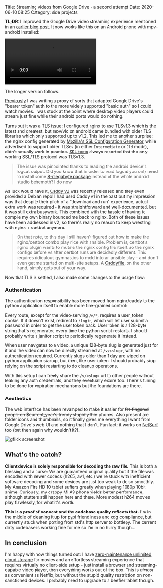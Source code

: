 Title: Streaming videos from Google Drive - a second attempt
Date: 2020-06-10 08:25
Category: side projects

**TL;DR:** I improved the Google Drive video streaming experience mentioned in
an [earlier blog post][1]. It now works like this on an Android phone with
mpv-android installed:

<video controls>
  <source src="https://junk.imnhan.com/gflick-phone-demo.mp4" type="video/mp4">
</video>

The longer version follows.

[Previously][1] I was writing a proxy of sorts that adapted Google Drive's
"bearer token" auth to the more widely supported "basic auth" so I could watch
movies. I was stuck at the point where desktop video players could stream just
fine while their android ports would do nothing.

Turns out it was a TLS issue: I configured nginx to use TLSv1.3 which is the
latest and greatest, but mpv/vlc on android came bundled with older TLS
libraries which only supported up to v1.2. This led me to another surprise: the
nginx config generated by [Mozilla's SSL Configuration Generator][2], while
advertised to support older TLSes (in either `Intermediate` or `Old` mode),
didn't actually work in practice. [SSL tests][3] always reported that the only
working SSL/TLS protocol was TLSv1.3.

> The issue was pinpointed thanks to reading the android device's logcat
> output. Did you know that in order to read logcat you only need to install
> some [8-megabyte package][7] instead of the whole android studio behemoth? I
> do now!

As luck would have it, [Caddy v2][4] was recently released and they even
provided a Debian repo! I had used Caddy v1 in the past but my impression was
that despite their pitch of a "download and run" experience, actual [extra
work][5] was required - it was straightforward and well-documented, but it was
still extra busywork. This combined with the hassle of having to compile my own
binary bounced me back to nginx. Both of these issues have been addressed in
v2, so there's really no reason to keep wrestling with nginx + certbot anymore.

> On that note, to this day I still haven't figured out how to make the
> nginx/certbot combo play nice with ansible. Problem is, certbot's nginx
> plugin wants to mutate the nginx config file itself, so the nginx configs
> before vs after certbot runs are decidedly different. This requires
> ridiculous gymnastics to mold into an ansible play - and don't even get me
> started on multi-site setups. A [Caddyfile][6], on the other hand, simply
> gets out of your way.

Now that TLS is settled, I also made some changes to the usage flow:

### Authentication

The authentication responsibility has been moved from nginx/caddy to the python
application itself to enable more fine-grained control:

Every route, except for the video-serving `/v/*`, requires a user_token cookie.
If it doesn't exist, redirect to `/login`, which will let user submit a
password in order to get the user token back. User token is a 128-byte string
that's regenerated every time the python script restarts. I should probably
write a janitor script to periodically regenerate it instead.

When user navigates to a video, a unique 128-byte slug is generated just for it
and the video can now be directly streamed at `/v/<slug>`, with no
authentication required. Currently slugs older than 1 day are wiped on python
application startup, but then, like user token, I should probably stop relying
on the script restarting to do cleanup operations.

With this setup I can freely share the `/v/<slug>` url to other people without
leaking any auth credentials, and they eventually expire too. There's tuning to
be done for expiration mechanisms but the foundations are there.

### Aesthetics

The web interface has been revamped to make it easier for <strike>fat-fingered
people on $current_year's trendy stupidly thin</strike> phones. Also present
are folder icons and thumbnails, so it finally gives me everything I want from
Google Drive's web UI and nothing that I don't. Fun fact: it works on
[NetSurf][8] too (but then again why wouldn't it?).

![gflick screenshot](/images/gflick_01_mobile.png)


## What's the catch?

**Client device is solely responsible for decoding the raw file.** This is both
a blessing and a curse: We are guaranteed original quality but if the file was
encoded with newer codecs (h265, av1, etc.) we're stuck with inefficient
software decoding and some devices are just too weak to do so smoothly. My
Amazon Fire HD 10 tablet suffers greatly when playing 1080p 10bit anime.
Curiously, my crappy Mi A3 phone yields better performance, although stutters
still happen here and there. More modest h264 movies play flawlessly, for what
it's worth.

**This is a proof of concept and the codebase quality reflects that.** I'm in
the middle of cleaning it up for pypi friendliness and xdg compliance, but
currently stuck when porting from std's http server to bottlepy. The current
dirty codebase is working fine for me so I'm in no hurry though...


## In conclusion

I'm happy with how things turned out: I have [zero-maintenance unlimited cloud
storage][9] for movies and an effortless streaming experience that requires
virtually no client-side setup - just install a browser and streaming-capable
video player, then everything works out of the box. This is _almost_ as
convenient as Netflix, but without the stupid quality restriction on
non-sanctioned devices. I probably need to upgrade to a beefier tablet though.

[1]: /posts/towards-an-acceptable-video-playing-experience/
[2]: https://ssl-config.mozilla.org/#server=nginx&version=1.17.7&config=intermediate&openssl=1.1.1d&guideline=5.4
[3]: https://www.ssllabs.com/ssltest/
[4]: https://caddyserver.com/v2
[5]: https://github.com/caddyserver/caddy/tree/v1.0.4/dist/init/linux-systemd
[6]: https://github.com/nhanb/gflick/blob/4dd3dbdbdfe8de66337ed0a2fe420dd0e1d72f39/caddy/gflick
[7]: https://pkgs.org/search/?q=android-tools
[8]: https://www.netsurf-browser.org/
[9]: https://drive.google.com/
